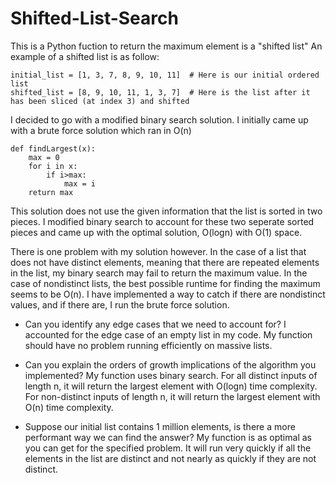 # Shifted-List-Search

This is a Python fuction to return the maximum element is a "shifted list"
An example of a shifted list is as follow:
```
initial_list = [1, 3, 7, 8, 9, 10, 11]  # Here is our initial ordered list
shifted_list = [8, 9, 10, 11, 1, 3, 7]  # Here is the list after it has been sliced (at index 3) and shifted
```
I decided to go with a modified binary search solution. I initially came up with a brute force solution which ran in O(n)
```
def findLargest(x):
	max = 0
	for i in x:
		if i>max:
			max = i
	return max
 ```
 This solution does not use the given information that the list is sorted in two pieces. I modified binary search to account for these
 two seperate sorted pieces and came up with the optimal solution, O(logn) with O(1) space. 
 
 There is one problem with my solution however. In the case of a list that does not have distinct elements, meaning that there are repeated 
 elements in the list, my binary search may fail to return the maximum value. In the case of nondistinct lists, the best possible runtime 
 for finding the maximum seems to be O(n). I have implemented a way to catch if there are nondistinct values, and if there are, I run the 
 brute force solution. 

- Can you identify any edge cases that we need to account for?
I accounted for the edge case of an empty list in my code. My function should have no problem running efficiently on massive lists.

- Can you explain the orders of growth implications of the algorithm you implemented?
My function uses binary search. For all distinct inputs of length n, it will return the largest element with O(logn) time complexity.
For non-distinct inputs of length n, it will return the largest element with O(n) time complexity.

- Suppose our initial list contains 1 million elements, is there a more performant way we can find the answer?
My function is as optimal as you can get for the specified problem. It will run very quickly if all the elements in the list are distinct and not nearly as quickly if they are not distinct. 
